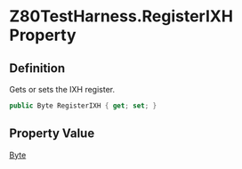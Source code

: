 # Z80TestHarness.RegisterIXH Property
## Definition

Gets or sets the IXH register.

```c#
public Byte RegisterIXH { get; set; }
```

## Property Value

[Byte](https://learn.microsoft.com/en-gb/dotnet/api/System.Byte)
